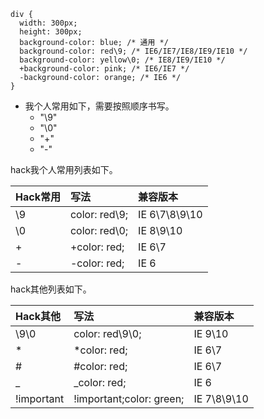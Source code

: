 ```
div {
  width: 300px;
  height: 300px;
  background-color: blue; /* 通用 */
  background-color: red\9; /* IE6/IE7/IE8/IE9/IE10 */
  background-color: yellow\0; /* IE8/IE9/IE10 */
  +background-color: pink; /* IE6/IE7 */
  -background-color: orange; /* IE6 */
}
```
* 我个人常用如下，需要按照顺序书写。
    - "\9"
    - "\0"
    - "+"
    - "-"

hack我个人常用列表如下。

|   Hack常用	    |   写法                         |   兼容版本         |
|   :----       |   :----                       |   :----           |
|   \9          |   color: red\9;               | 	IE 6\7\8\9\10   |
|   \0          |   color: red\0;               | 	IE 8\9\10       |
|   +           |   +color: red;                | 	IE 6\7          |
|   -           |   -color: red;                | 	IE 6            |

hack其他列表如下。

|   Hack其他	    |   写法                         |   兼容版本         |
|   :----       |   :----                       |   :----           |
|   \9\0        |   color: red\9\0;             | 	IE 9\10         |
|   *           |   *color: red;                |   IE 6\7          |
|   #           |   #color: red;                | 	IE 6\7          |
|   _           |   _color: red;                | 	IE 6            |
|   !important  |   !important;color: green;    | 	IE 7\8\9\10     |
